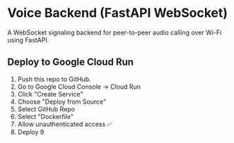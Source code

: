 # Voice Backend (FastAPI WebSocket)

A WebSocket signaling backend for peer-to-peer audio calling over Wi-Fi using FastAPI.

## Deploy to Google Cloud Run

1. Push this repo to GitHub.
2. Go to Google Cloud Console → Cloud Run
3. Click "Create Service"
4. Choose "Deploy from Source"
5. Select GitHub Repo
6. Select "Dockerfile"
7. Allow unauthenticated access ✅
8. Deploy
9

